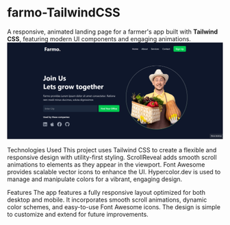 # farmo-TailwindCSS
A responsive, animated landing page for a farmer's app built with **Tailwind CSS**, featuring modern UI components and engaging animations.
<br>
![Landing Page desktop](landingpage.png) <br>

Technologies Used
This project uses Tailwind CSS to create a flexible and responsive design with utility-first styling. ScrollReveal adds smooth scroll animations to elements as they appear in the viewport. Font Awesome provides scalable vector icons to enhance the UI. Hypercolor.dev is used to manage and manipulate colors for a vibrant, engaging design.

Features
The app features a fully responsive layout optimized for both desktop and mobile. It incorporates smooth scroll animations, dynamic color schemes, and easy-to-use Font Awesome icons. The design is simple to customize and extend for future improvements.
